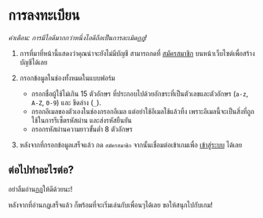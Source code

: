 # การลงทะเบียน 

*คำเตือน: การมีไอดีมากกว่าหนึ่งไอดีถือเป็นการละเมิด[กฎ](/rules)!*

1. การที่มาที่หน้านี้แสดงว่าคุณน่าจะยังไม่มีบัญชี สามารถกดที่ [สมัครสมาชิก](/register) บนหน้าเว็บไซต์เพื่อสร้างบัญชีได้เลย

2. กรอกข้อมูลในช่องทั้งหมดในแบบฟอร์ม 
   - กรอกชื่อผู้ใช้ไม่เกิน 15 ตัวอักษร ที่ประกอบไปด้วยอักขระที่เป็นตัวเลขและตัวอักษร (`a-z`, `A-Z`, `0-9`) และ ขีดล่าง (`_`).
   - กรอกอีเมลของตัวเองในช่องกรอกอีเมล แต่อย่าใช้อีเมลใช้แล้วทิ้ง เพราะอีเมลนี้จะเป็นสิ่งที่ถูกใช้ในการรีเซ็ตรหัสผ่าน และส่งรหัสยืนยัน
   - กรอกรหัสผ่านความยาวขั้นต่ำ 8 ตัวอักษร

3. หลังจากที่กรอกข้อมูลเสร็จแล้ว กด `สมัครสมาชิก` จากนั้นเชื่อมต่อเข้าเกมเพื่อ [เข้าสู่ระบบ](/wiki/account/login) ได้เลย

## ต่อไปทำอะไรต่อ?

อย่าลืมอ่าน[กฎ](/rules)ให้ดีด้วยนะ!

หลังจากที่อ่านกฎเสร็จแล้ว ก็พร้อมที่จะเริ่มเล่นกับเพื่อนๆได้เลย
ขอให้สนุกไปกับเกม!
